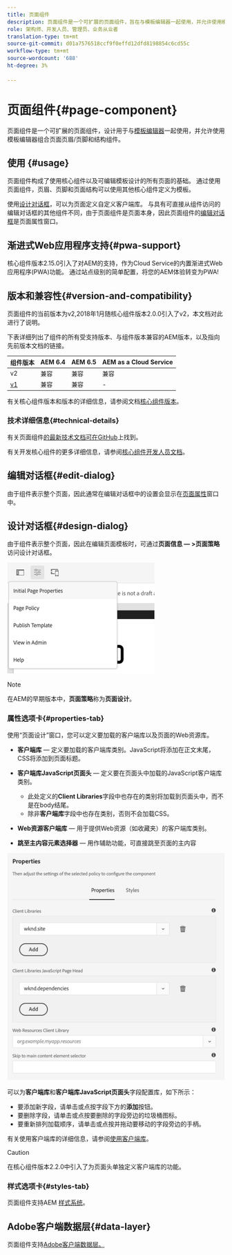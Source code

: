```yaml
---
title: 页面组件
description: 页面组件是一个可扩展的页面组件，旨在与模板编辑器一起使用，并允许使用模板编辑器组合页面页眉/页脚和结构组件。
role: 架构师、开发人员、管理员、业务从业者
translation-type: tm+mt
source-git-commit: d01a7576518ccf9f0effd12dfd8198854c6cd55c
workflow-type: tm+mt
source-wordcount: '688'
ht-degree: 3%

---
```



# 页面组件{#page-component}

页面组件是一个可扩展的页面组件，设计用于与[模板编辑器](https://docs.adobe.com/content/help/en/experience-manager-cloud-service/sites/authoring/features/templates.html)一起使用，并允许使用模板编辑器组合页面页眉/页脚和结构组件。

## 使用 {#usage}

页面组件构成了使用核心组件以及可编辑模板设计的所有页面的基础。 通过使用页面组件，页眉、页脚和页面结构可以使用其他核心组件定义为模板。

使用[设计对话框](#design-dialog)，可以为页面定义自定义客户端库。 与具有可直接从组件访问的编辑对话框的其他组件不同，由于页面组件是页面本身，因此页面组件的[编辑对话框](#edit-dialog)是页面属性窗口。

## 渐进式Web应用程序支持{#pwa-support}

核心组件版本2.15.0引入了对AEM的支持，作为Cloud Service的内置渐进式Web应用程序(PWA)功能。 通过站点级别的简单配置，将您的AEM体验转变为PWA!

## 版本和兼容性{#version-and-compatibility}

页面组件的当前版本为v2,2018年1月随核心组件版本2.0.0引入了v2，本文档对此进行了说明。

下表详细列出了组件的所有受支持版本、与组件版本兼容的AEM版本，以及指向先前版本文档的链接。

| 组件版本 | AEM 6.4 | AEM 6.5 | AEM as a Cloud Service |
|---|---|---|---|
| v2 | 兼容 | 兼容 | 兼容 |
| [v1](v1/page-v1.md) | 兼容 | 兼容 | - |

有关核心组件版本和版本的详细信息，请参阅文档[核心组件版本](/help/versions.md)。

### 技术详细信息{#technical-details}

有关页面组件[的最新技术文档可在GitHub](https://adobe.com/go/aem_cmp_tech_page_v2)上找到。

有关开发核心组件的更多详细信息，请参阅[核心组件开发人员文档](/help/developing/overview.md)。

## 编辑对话框{#edit-dialog}

由于组件表示整个页面，因此通常在编辑对话框中的设置会显示在[页面属性](https://docs.adobe.com/content/help/zh-Hans/experience-manager-cloud-service/sites/authoring/fundamentals/page-properties.html)窗口中。

## 设计对话框{#design-dialog}

由于组件表示整个页面，因此在编辑页面模板时，可通过&#x200B;**页面信息 — >页面策略**&#x200B;访问设计对话框。

![页面策略](/help/assets/page-policy.png)

>[!NOTE]
>
>在AEM的早期版本中，**页面策略**&#x200B;称为&#x200B;**页面设计**。

### 属性选项卡{#properties-tab}

使用“页面设计”窗口，您可以定义要加载的客户端库以及页面的Web资源库。

* **客户端库**  — 定义要加载的客户端库类别。JavaScript将添加在正文末尾，CSS将添加到页面标题。
* **客户端库JavaScript页面头**  — 定义要在页面头中加载的JavaScript客户端库类别。
   * 此处定义的&#x200B;**Client Libraries**&#x200B;字段中也存在的类别将加载到页面头中，而不是在body结尾。
   * 除非&#x200B;**客户端库**&#x200B;字段中也存在类别，否则不会加载CSS。

* **Web资源客户端库**  — 用于提供Web资源（如收藏夹）的客户端库类别。

* **跳至主内容元素选择器**  — 用作辅助功能，可直接跳至页面的主内容

![“页面组件设计”对话框](/help/assets/page-design.png)

可以为&#x200B;**客户端库**&#x200B;和&#x200B;**客户端库JavaScript页面头**&#x200B;字段配置库，如下所示：

* 要添加新字段，请单击或点按字段下方的&#x200B;**添加**&#x200B;按钮。
* 要删除字段，请单击或点按要删除的字段旁边的垃圾桶图标。
* 要重新排列加载顺序，请单击或点按并拖动要移动的字段旁边的手柄。

有关使用客户端库的详细信息，请参阅[使用客户端库](https://helpx.adobe.com/experience-manager/6-5/sites/developing/using/clientlibs.html)。

>[!CAUTION]
>
>在核心组件版本2.2.0中引入了为页面头单独定义客户端库的功能。

### 样式选项卡{#styles-tab}

页面组件支持AEM [样式系统](/help/get-started/authoring.md#component-styling)。

## Adobe客户端数据层{#data-layer}

页面组件支持[Adobe客户端数据层。](/help/developing/data-layer/overview.md)
